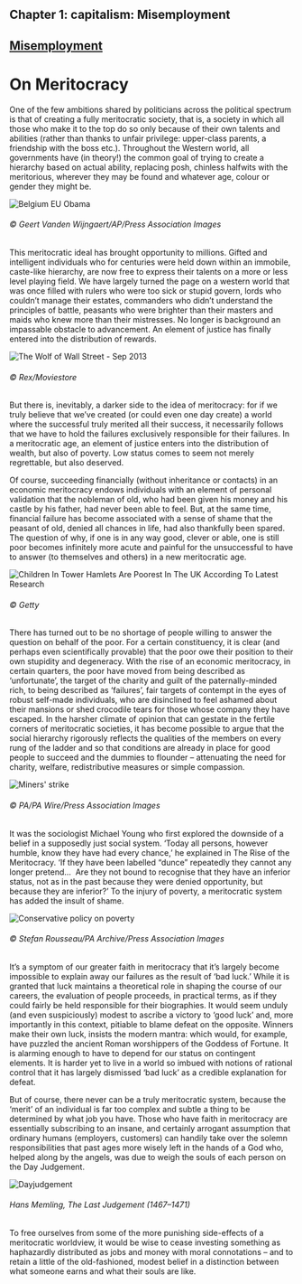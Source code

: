 Chapter  1: capitalism: Misemployment
------------------------------------

[Misemployment](../category/work/misemployment/index.html)
----------------------------------------------------------

On Meritocracy
==============

<span class="s1">One of the few ambitions shared by politicians across the political spectrum is that of creating a fully meritocratic society, that is, a society in which all those who make it to the top do so only because of their own talents and abilities (rather than thanks to unfair privilege: upper-class parents, a friendship with the boss etc.). Throughout the Western world, all governments have (in theory!) the common goal of trying to create a hierarchy based on actual ability, replacing posh, chinless halfwits with the meritorious, wherever they may be found and whatever age, colour or gender they might be.</span>

![Belgium EU Obama](http://i2.wp.com/www.thebookoflife.org/wp-content/uploads/2014/09/Obama.jpg)

###### © Geert Vanden Wijngaert/AP/Press Association Images

<span class="s1">This meritocratic ideal has brought opportunity to millions. Gifted and intelligent individuals who for centuries were held down within an immobile, caste-like hierarchy, are now free to express their talents on a more or less level playing field. We have largely turned the page on a western world that was once filled with rulers who were too sick or stupid govern, lords who couldn’t manage their estates, commanders who didn’t understand the principles of battle, peasants who were brighter than their masters and maids who knew more than their mistresses. No longer is background an impassable obstacle to advancement. An element of justice has finally entered into the distribution of rewards.</span>

![The Wolf of Wall Street - Sep 2013](http://i0.wp.com/www.thebookoflife.org/wp-content/uploads/2014/09/Leo.jpg)

###### © Rex/Moviestore

<span class="s1">But there is, inevitably, a darker side to the idea of meritocracy: for if we truly believe that we’ve created (or could even one day create) a world where the successful truly merited all their success, it necessarily follows that we have to hold the failures exclusively responsible for their failures. In a meritocratic age, an element of justice enters into the distribution of wealth, but also of poverty. Low status comes to seem not merely regrettable, but also deserved.</span>

<span class="s1">Of course, succeeding financially (without inheritance or contacts) in an economic meritocracy endows individuals with an element of personal validation that the nobleman of old, who had been given his money and his castle by his father, had never been able to feel. But, at the same time, financial failure has become associated with a sense of shame that the peasant of old, denied all chances in life, had also thankfully been spared. The question of why, if one is in any way good, clever or able, one is still poor becomes infinitely more acute and painful for the unsuccessful to have to answer (to themselves and others) in a new meritocratic age.</span>

![Children In Tower Hamlets Are Poorest In The UK According To Latest Research](http://i1.wp.com/www.thebookoflife.org/wp-content/uploads/2014/09/London-1.jpg)

###### © Getty

<span class="s1">There has turned out to be no shortage of people willing to answer the question on behalf of the poor. For a certain constituency, it is clear (and perhaps even scientifically provable) that the poor owe their position to their own stupidity and degeneracy. With the rise of an economic meritocracy, in certain quarters, the poor have moved from being described as ‘unfortunate’, the target of the charity and guilt of the paternally-minded rich, to being described as ‘failures’, fair targets of contempt in the eyes of robust self-made individuals, who are disinclined to feel ashamed about their mansions or shed crocodile tears for those whose company they have escaped. In the harsher climate of opinion that can gestate in the fertile corners of meritocratic societies, it has become possible to argue that the social hierarchy rigorously reflects the qualities of the members on every rung of the ladder and so that conditions are already in place for good people to succeed and the dummies to flounder – attenuating the need for charity, welfare, redistributive measures or simple compassion.</span>

![Miners' strike](http://i0.wp.com/www.thebookoflife.org/wp-content/uploads/2014/09/Thatcher.jpg)

###### © PA/PA Wire/Press Association Images

<span class="s1">It was the sociologist Michael Young who first explored the downside of a belief in a supposedly just social system. ‘Today all persons, however humble, know they have had every chance,’ he explained in The Rise of the Meritocracy. ‘If they have been labelled “dunce” repeatedly they cannot any longer pretend…  Are they not bound to recognise that they have an inferior status, not as in the past because they were denied opportunity, but because they are inferior?’ To the injury of poverty, a meritocratic system has added the insult of shame.</span>

![Conservative policy on poverty](http://i0.wp.com/www.thebookoflife.org/wp-content/uploads/2014/09/Cameron-1.jpg)

###### © Stefan Rousseau/PA Archive/Press Association Images

<span class="s1">It’s a symptom of our greater faith in meritocracy that it’s largely become impossible to explain away our failures as the result of ‘bad luck.’ While it is granted that luck maintains a theoretical role in shaping the course of our careers, the evaluation of people proceeds, in practical terms, as if they could fairly be held responsible for their biographies. It would seem unduly (and even suspiciously) modest to ascribe a victory to ‘good luck’ and, more importantly in this context, pitiable to blame defeat on the opposite. Winners make their own luck, insists the modern mantra: which would, for example, have puzzled the ancient Roman worshippers of the Goddess of Fortune. It is alarming enough to have to depend for our status on contingent elements. It is harder yet to live in a world so imbued with notions of rational control that it has largely dismissed ‘bad luck’ as a credible explanation for defeat.</span>

<span class="s1">But of course, there never can be a truly meritocratic system, because the ‘merit’ of an individual is far too complex and subtle a thing to be determined by what job you have. Those who have faith in meritocracy are essentially subscribing to an insane, and certainly arrogant assumption that ordinary humans (employers, customers) can handily take over the solemn responsibilities that past ages more wisely left in the hands of a God who, helped along by the angels, was due to weigh the souls of each person on the Day Judgement.</span>

![Dayjudgement](http://i0.wp.com/www.thebookoflife.org/wp-content/uploads/2014/09/Dayjudgement.jpg)

###### Hans Memling, *The Last Judgement* (1467–1471)

<span class="s1">To free ourselves from some of the more punishing side-effects of a meritocratic worldview, it would be wise to cease investing something as haphazardly distributed as jobs and money with moral connotations – and to retain a little of the old-fashioned, modest belief in a distinction between what someone earns and what their souls are like.</span>

